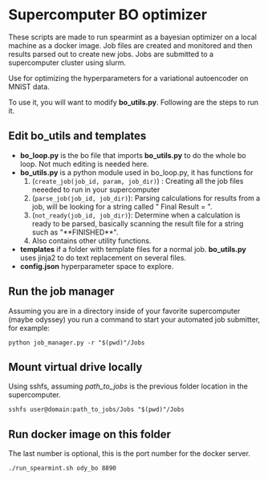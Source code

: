 # Supercomputer BO optimizer

These scripts are made to run spearmint as a bayesian optimizer on a local machine as a docker image. Job files are created and monitored and then results parsed out to create new jobs. Jobs are submitted to a supercomputer cluster using slurm.

Use for optimizing the hyperparameters for a variational autoencoder on MNIST data.

To use it, you will want to modify **bo_utils.py**. Following are the steps to run it.

## Edit bo_utils and templates

* **bo_loop.py** is the bo file that imports **bo_utils.py** to do the whole bo loop. Not much editing is needed here.
* **bo_utils.py** is a python module used in bo_loop.py, it has functions for 
  1. (`create_job(job_id, param, job_dir)`) : Creating all the job files neeeded to run in your supercomputer 
  2. (`parse_job(job_id, job_dir)`): Parsing calculations for results from a job, will be looking for a string called " Final Result = ".
  3. (`not_ready(job_id, job_dir)`): Determine when a calculation is ready to be parsed, basically scanning the result file for a string such as "\*\*FINISHED\*\*".
  4. Also contains other utility functions.
* **templates** if a folder with template files for a normal job. **bo_utils.py** uses jinja2 to do text replacement on several files.
* **config.json** hyperparameter space to explore.

## Run the job manager
Assuming you are in a directory inside of your favorite supercomputer (maybe odyssey) you run a command to start your automated job submitter, for example:

```
python job_manager.py -r "$(pwd)"/Jobs
```

## Mount virtual drive locally
Using sshfs, assuming *path_to_jobs* is the previous folder location in the supercomputer.
```
sshfs user@domain:path_to_jobs/Jobs "$(pwd)"/Jobs
```
## Run docker image on this folder
The last number is optional, this is the port number for the docker server.
```
./run_spearmint.sh ody_bo 8890
```
